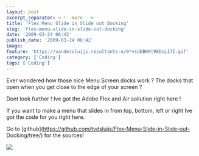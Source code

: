 ```yaml
---
layout: post
excerpt_separator: < !--more -->
title: 'Flex Menu Slide in Slide out Docking'
slug: 'flex-menu-slide-in-slide-out-docking'
date: '2009-03-24 06:42'
publish_date: '2009-03-24 06:42'
image:
feature: 'https://vandersluijs.resultants-e/0*vsUEBKKt98DsL17I.gif'
category: ['Coding']
tags: ['Coding']
---
```

Ever wondered how those nice Menu Screen docks work ? The docks that open when
you get close to the edge of your screen ?  
  
Dont look further ! Ive got the Adobe Flex and Air sollution right here !  
  
If you want to make a menu that slides in from top, bottom, left or right Ive
got the code for you right here.

Go to [github](https://github.com/tvdsluijs/Flex-Menu-Slide-in-Slide-out-
Docking/tree/) for the sources!

![](https://vandersluijs.resultants-e/0*vsUEBKKt98DsL17I.gif)

